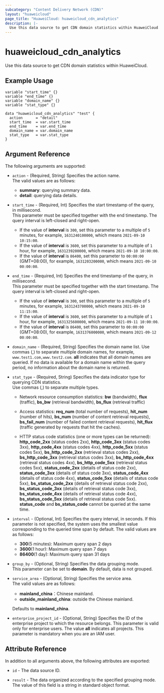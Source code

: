 ```yaml
---
subcategory: "Content Delivery Network (CDN)"
layout: "huaweicloud"
page_title: "HuaweiCloud: huaweicloud_cdn_analytics"
description: |-
  Use this data source to get CDN domain statistics within HuaweiCloud.
---
```


# huaweicloud_cdn_analytics

Use this data source to get CDN domain statistics within HuaweiCloud.

## Example Usage

```hcl
variable "start_time" {}
variable "end_time" {}
variable "domain_name" {}
variable "stat_type" {}

data "huaweicloud_cdn_analytics" "test" {
  action      = "detail"
  start_time  = var.start_time
  end_time    = var.end_time
  domain_name = var.domain_name
  stat_type   = var.stat_type
}
```

## Argument Reference

The following arguments are supported:

* `action` - (Required, String) Specifies the action name.  
  The valid values are as follows:
  + **summary**: querying summary data.
  + **detail**: querying data details.

* `start_time` - (Required, Int) Specifies the start timestamp of the query, in millisecond.  
  This parameter must be specified together with the end timestamp. The query interval is left-closed and right-open.
  + If the value of **interval** is `300`, set this parameter to a multiple of `5` minutes, for example, `1631240100000`,
    which means `2021-09-10 10:15:00`.
  + If the value of **interval** is `3600`, set this parameter to a multiple of `1` hour, for example, `1631239200000`,
    which means `2021-09-10 10:00:00`.
  + If the value of **interval** is `86400`, set this parameter to `00:00:00` (GMT+08:00), for example, `1631203200000`,
    which means `2021-09-10 00:00:00`.

* `end_time` - (Required, Int) Specifies the end timestamp of the query, in millisecond.  
  This parameter must be specified together with the start timestamp. The query interval is left-closed and right-open.
  + If the value of **interval** is `300`, set this parameter to a multiple of `5` minutes, for example, `1631243700000`,
    which means `2021-09-10 11:15:00`.
  + If the value of **interval** is `3600`, set this parameter to a multiple of `1` hour, for example, `1631325600000`,
    which means `2021-09-11 10:00:00`.
  + If the value of **interval** is `86400`, set this parameter to `00:00:00` (GMT+08:00), for example, `1631376000000`,
    which means `2021-09-12 00:00:00`.

* `domain_name` - (Required, String) Specifies the domain name list. Use commas (,) to separate multiple domain names,
  for example, `www.test1.com,www.test2.com`. **all** indicates that all domain names are queried. If no data is
  available for a domain name within the query period, no information about the domain name is returned.

* `stat_type` - (Required, String) Specifies the data indicator type for querying CDN statistics.  
  Use commas (,) to separate multiple types.
  + Network resource consumption statistics: **bw** (bandwidth), **flux** (traffic), **bs_bw** (retrieval bandwidth),
    **bs_flux** (retrieval traffic)

  + Access statistics: **req_num** (total number of requests), **hit_num** (number of hits),
    **bs_num** (number of content retrieval requests), **bs_fail_num** (number of failed content retrieval requests),
    **hit_flux** (traffic generated by requests that hit the caches).

  + HTTP status code statistics (one or more types can be returned): **http_code_2xx** (status codes 2xx),
    **http_code_3xx** (status codes 3xx), **http_code_4xx** (status codes 4xx), **http_code_5xx** (status codes 5xx),
    **bs_http_code_2xx** (retrieval status codes 2xx), **bs_http_code_3xx** (retrieval status codes 3xx),
    **bs_http_code_4xx** (retrieval status codes 4xx), **bs_http_code_5xx** (retrieval status codes 5xx),
    **status_code_2xx** (details of status code 2xx), **status_code_3xx** (details of status code 3xx),
    **status_code_4xx** (details of status code 4xx), **status_code_5xx** (details of status code 5xx),
    **bs_status_code_2xx** (details of retrieval status code 2xx),
    **bs_status_code_3xx** (details of retrieval status code 3xx),
    **bs_status_code_4xx** (details of retrieval status code 4xx),
    **bs_status_code_5xx** (details of retrieval status code 5xx).
    **status_code** and **bs_status_code** cannot be queried at the same time.

* `interval` - (Optional, Int) Specifies the query interval, in seconds.
  If this parameter is not specified, the system uses the smallest value corresponding to the queried time span by
  default.
  The valid values are as follows:
  + **300**(5 minutes): Maximum query span 2 days
  + **3600**(1 hour): Maximum query span 7 days
  + **86400**(1 day): Maximum query span 31 days

* `group_by` - (Optional, String) Specifies the data grouping mode.  
  This parameter can be set to **domain**. By default, data is not grouped.

* `service_area` - (Optional, String) Specifies the service area.  
  The valid values are as follows:
  + **mainland_china**：Chinese mainland.
  + **outside_mainland_china**: outside the Chinese mainland.

  Defaults to **mainland_china**.

* `enterprise_project_id` - (Optional, String) Specifies the ID of the enterprise project to which the resource belongs.
  This parameter is valid only for enterprise users. The value **all** indicates all projects.
  This parameter is mandatory when you are an IAM user.

## Attribute Reference

In addition to all arguments above, the following attributes are exported:

* `id` - The data source ID.

* `result` - The data organized according to the specified grouping mode.  
  The value of this field is a string in standard object format.
